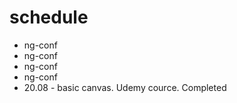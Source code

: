 # schedule

- ng-conf
- ng-conf
- ng-conf
- ng-conf
- 20.08 - basic canvas. Udemy cource. Completed
